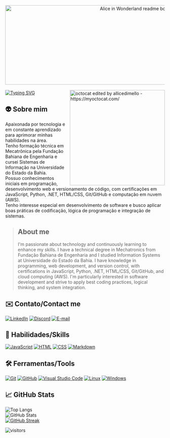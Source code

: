 <div align="center">
  <img alt="Alice in Wonderland readme bottle - https://dev.to/reginadiana/" src="https://i.imgur.com/3FNoBHQ.png" width="1000px" height="250px" />
</div> 
<br>
<a href="https://git.io/typing-svg">
  <img src="https://readme-typing-svg.herokuapp.com?font=Roboto&size=35&pause=1000&color=faebd7&center=true&vCenter=true&width=1000&lines=Olá,+eu+sou+a+Alice+🖖🏻;Hello,+I'm+Alice+🖖🏻" alt="Typing SVG"/>
</a>

<img align="right" alt="octocat edited by allicedimello - https://myoctocat.com/"  src="https://i.imgur.com/uqdWhnU.png" width="300px" height="300px" />

<h2>
  👽 Sobre mim
</h2>

<p align="left">
  Apaixonada por tecnologia e em constante aprendizado para aprimorar minhas habilidades na área.
  <br>
  Tenho formação técnica em Mecatrônica pela Fundação Bahiana de Engenharia e cursei Sistemas de Informação na Universidade do Estado da Bahia. 
  <br>
  Possuo conhecimentos iniciais em programação, desenvolvimento web e versionamento de código, com certificações em JavaScript, Python, .NET, HTML/CSS, Git/GitHub e computação em nuvem (AWS).
  <br>
  Tenho interesse especial em desenvolvimento de software e busco aplicar boas práticas de codificação, lógica de programação e integração de sistemas.
  
  > <h2> About me </h2>
  > I'm passionate about technology and continuously learning to enhance my skills.  
  > I have a technical degree in Mechatronics from Fundação Bahiana de Engenharia and I studied Information Systems at Universidade do Estado da Bahia.
  > I have knowledge in programming, web development, and version control, with certifications in JavaScript, Python, .NET, HTML/CSS, Git/GitHub, and cloud computing (AWS).
  > I'm particularly interested in software development and strive to apply best coding practices, logical thinking, and system integration.
</p>

<h2>
  ✉️ Contato/Contact me
</h2>

[![LinkedIn](https://img.shields.io/badge/LinkedIn-080808?style=for-the-badge&logo=linkedin&logoColor=0E76A8)](https://www.linkedin.com/in/allicedimello/)
[![Discord](https://img.shields.io/badge/Discord-080808?style=for-the-badge&logo=discord)](https://www.discord.com/channels/allicedimello/)
[![E-mail](https://img.shields.io/badge/-Email-080808?style=for-the-badge&logo=microsoft-outlook&logoColor=4869ee)](mailto:allicedimello@outlook.com)
<!--[![Bitbucket](https://img.shields.io/badge/Bitbucket-080808?style=for-the-badge&logo=bitbucket&logoColor=30A3DC)](https://bitbucket.org/alicemelo/workspace/overview/)-->
<!--[![GitLab](https://img.shields.io/badge/GitLab-080808?style=for-the-badge&logo=gitlab)](https://gitlab.com/allicedimello)-->
<!--[![Gitea](https://img.shields.io/badge/Gitea-080808?style=for-the-badge&logo=gitea)](https://gitea.com/allicedimello)-->

<h2>
  🧠 Habilidades/Skills
</h2>

[![JavaScript](https://img.shields.io/badge/JavaScript-080808?style=for-the-badge&logo=javascript)](https://developer.mozilla.org/pt-BR/docs/Web/JavaScript)
[![HTML](https://img.shields.io/badge/HTML-080808?style=for-the-badge&logo=HTML5)](https://developer.mozilla.org/pt-BR/docs/Web/HTML)
[![CSS](https://img.shields.io/badge/css-080808?style=for-the-badge&logo=CSS3&logoColor=0E76A8)](https://developer.mozilla.org/pt-BR/docs/Web/CSS)
[![Markdown](https://img.shields.io/badge/markdown-080808?style=for-the-badge&logo=markdown)](https://developer.mozilla.org/pt-BR/docs/MDN/Writing_guidelines/Howto/Markdown_in_MDN)

<h2>
  🛠 Ferramentas/Tools
</h2>

[![Git](https://img.shields.io/badge/-Git-080808?style=for-the-badge&logo=git)](https://git-scm.com/docs/git/pt_BR)
[![GitHub](https://img.shields.io/badge/GitHub-080808?style=for-the-badge&logo=github&logoColor=30A3DC)](https://docs.github.com/)
[![Visual Studio Code](https://img.shields.io/badge/-Visual%20Studio%20Code-080808?style=for-the-badge&logo=visual-studio-code&logoColor=30A3DC)](https://code.visualstudio.com/Docs)
[![Linux](https://img.shields.io/badge/-Linux-080808?style=for-the-badge&logo=linux)](https://www.linux.org/forums/#linux-tutorials)
[![Windows](https://img.shields.io/badge/-Windows-080808?style=for-the-badge&logo=windows&logoColor=30A3DC)](https://learn.microsoft.com/pt-br/windows/)

<h2>
  📈 GitHub Stats
</h2>

![Top Langs](https://github-readme-stats-git-masterrstaa-rickstaa.vercel.app/api/top-langs/?username=allicedimello&layout=compact&bg_color=080808&border_color=666666&title_color=acacac&&text_color=faebd7)  
![GitHub Stats](https://github-readme-stats.vercel.app/api?username=allicedimello&theme=transparent&bg_color=080808&border_color=666666&show_icons=true&icon_color=8a0303&title_color=acacac&text_color=faebd7)   
[![GitHub Streak](https://streak-stats.demolab.com/?user=allicedimello&theme=shadow-red&background=080808&border=666666&dates=faebd7)](https://git.io/streak-stats)  

![visitors](https://visitor-badge.laobi.icu/badge?page_id=allicedimello.allicedimello&left_color=080808&right_color=8a0303)

